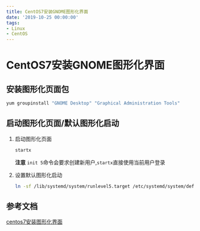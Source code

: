 ```yaml
---
title: CentOS7安装GNOME图形化界面
date: '2019-10-25 00:00:00'
tags:
- Linux
- CentOS
---
```

# CentOS7安装GNOME图形化界面

## 安装图形化页面包
```bash
yum groupinstall "GNOME Desktop" "Graphical Administration Tools"
```

## 启动图形化页面/默认图形化启动
1. 启动图形化页面

   ```bash
   startx
   ```

   **注意**
   `init 5`命令会要求创建新用户,`startx`直接使用当前用户登录

2. 设置默认图形化启动

   ```bash
   ln -sf /lib/systemd/system/runlevel5.target /etc/systemd/system/default.target
   ```


## 参考文档
[centos7安装图形化界面](https://cloud.tencent.com/developer/article/1197735)
